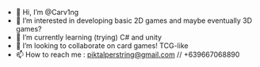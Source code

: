 - 👋 Hi, I’m @Carv1ng
- 👀 I’m interested in developing basic 2D games and maybe eventually 3D games?
- 🌱 I’m currently learning (trying) C# and unity
- 💞️ I’m looking to collaborate on card games! TCG-like 
- 📫 How to reach me : piktalperstring@gmail.com // +639667068890

<!---
Carv1ng/Carv1ng is a ✨ special ✨ repository because its `Introwo.md` (this file) appears on your GitHub profile.
You can click the Preview link to take a look at your changes.
--->

